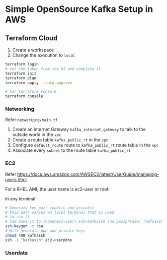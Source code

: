 
# Simple OpenSource Kafka Setup in AWS 

## Terraform Cloud 

1. Create a workspace 
2. Change the execution to `local`

```bash
terraform login
# Get the token from the UI and complete it
terraform init
terraform plan
terraform apply --auto-approve

# For terraform console 
terraform console
```
### Networking 

Refer `networking/main.tf`

1. Create an Internet Gateway `kafka_internet_gateway` to talk to the outside world in the `vpc`
2. Create a route table `kafka_public_rt` in the `vpc`
3. Configure `default_route` route to `kafka_public_rt` route table in the `vpc`
4. Associate every `subnet` to the route table `kafka_public_rt` 

### EC2 

Refer https://docs.aws.amazon.com/AWSEC2/latest/UserGuide/managing-users.html

For a RHEL AMI, the user name is ec2-user or root.

In any terminal

```bash
# Generate key pair (public and private) 
# this path varies on local terminal that is used
# to run tf
# and save it to /home/ec2-user/.ssh/kafkassh (no passphrase) "kafkassh" is the key name
ssh-keygen -t rsa
# Will generate pub and private keys
chmod 400 kafkassh
ssh -i "kafkassh" ec2-user@dns
```

### Userdata
